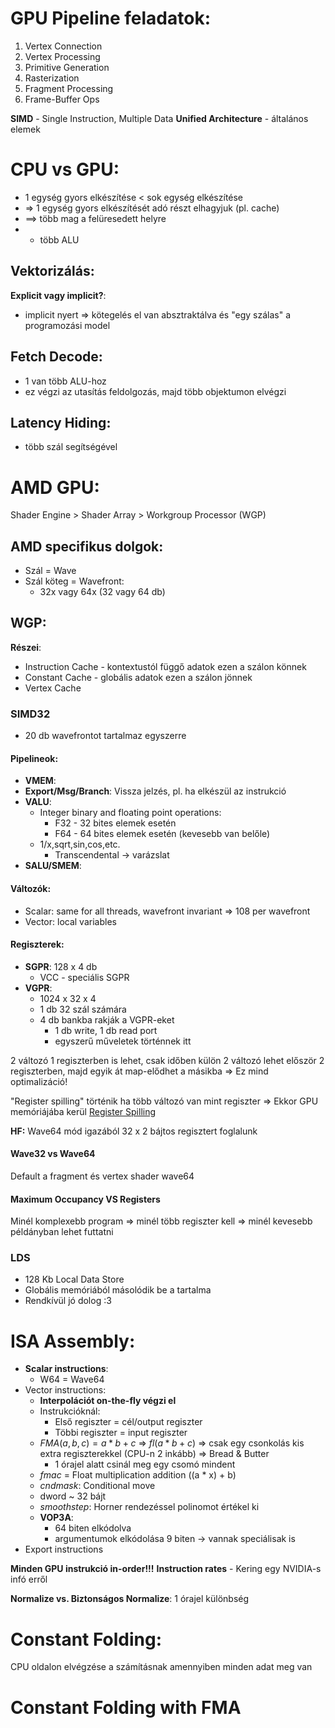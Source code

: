 # GPU Pipeline feladatok:
1. Vertex Connection
2. Vertex Processing
3. Primitive Generation
4. Rasterization
5. Fragment Processing
6. Frame-Buffer Ops

**SIMD** - Single Instruction, Multiple Data
**Unified Architecture** - általános elemek

# **CPU** vs **GPU**:
- 1 egység gyors elkészítése < sok egység elkészítése
- => 1 egység gyors elkészítését adó részt elhagyjuk (pl. cache)
- ==> több mag a felüresedett helyre
- + több ALU
## Vektorizálás:
**Explicit vagy implicit?**:
- implicit nyert => kötegelés el van absztraktálva és "egy szálas" a programozási model

## Fetch Decode:
- 1 van több ALU-hoz 
- ez végzi az utasítás feldolgozás, majd több objektumon elvégzi 

## Latency Hiding:
- több szál segítségével

# AMD GPU:
Shader Engine > Shader Array  > Workgroup Processor (WGP)

## AMD specifikus dolgok:
- Szál = Wave
- Szál köteg = Wavefront:
	- 32x vagy 64x (32 vagy 64 db)

## WGP: 
**Részei**:
- Instruction Cache - kontextustól függő adatok ezen a szálon könnek
- Constant Cache - globális adatok ezen a szálon jönnek
- Vertex Cache

### SIMD32
- 20 db wavefrontot tartalmaz egyszerre 
#### Pipelineok:
- **VMEM**:
- **Export/Msg/Branch**: Vissza jelzés, pl. ha elkészül az instrukció
- **VALU**: 
	- Integer binary and floating point operations:
		- F32 - 32 bites elemek esetén
		- F64 - 64 bites elemek esetén (kevesebb van belőle)
	- 1/x,sqrt,sin,cos,etc.
		- Transcendental -> varázslat
- **SALU/SMEM**:

#### Változók:
- Scalar: same for all threads, wavefront invariant => 108 per wavefront
- Vector: local variables
#### Regiszterek:
- **SGPR**: 128 x 4 db 
	- VCC - speciális SGPR
- **VGPR**: 
	- 1024 x 32 x 4
	- 1 db 32 szál számára
	- 4 db bankba rakják a VGPR-eket
		- 1 db write, 1 db read port
		- egyszerű műveletek történnek itt

2 változó 1 regiszterben is lehet, csak időben külön
2 változó lehet először 2 regiszterben, majd egyik át map-elődhet a másikba
=> Ez mind optimalizáció!

"Register spilling" történik ha több változó van mint regiszter 
=> Ekkor GPU memóriájába kerül
[Register Spilling](https://momentsingraphics.de/GPUPolynomialRoots.html)

**HF:** Wave64 mód igazából 32 x 2 bájtos regisztert foglalunk

#### Wave32 vs Wave64
Default a fragment és vertex shader wave64

#### Maximum Occupancy VS Registers
Minél komplexebb program => minél több regiszter kell => minél kevesebb példányban lehet futtatni

### LDS
- 128 Kb Local Data Store
- Globális memóriából másolódik be a tartalma
- Rendkívül jó dolog :3 
# ISA Assembly:
- **Scalar instructions**:
	- W64 = Wave64
- Vector instructions:
	- **Interpolációt on-the-fly végzi el**
	- Instrukcióknál:
		- Első regiszter = cél/output regiszter
		- Többi regiszter = input regiszter
	- $FMA(a,b,c) = a * b + c$  => $fl(a * b + c)$ => csak egy csonkolás kis extra regiszterekkel (CPU-n 2 inkább) => Bread & Butter
		- 1 órajel alatt csinál meg egy csomó mindent
	- *fmac* = Float multiplication addition ((a * x) + b)
	- *cndmask*: Conditional move
	- dword ~ 32 bájt 
	- *smoothstep*: Horner rendezéssel polinomot értékel ki
	- **VOP3A**:
		- 64 biten elkódolva
		- argumentumok elkódolása 9 biten -> vannak speciálisak is
- Export instructions

**Minden GPU instrukció in-order!!!**
**Instruction rates** - Kering egy NVIDIA-s infó erről 

**Normalize vs. Biztonságos Normalize**: 1 órajel különbség

# Constant Folding:
CPU oldalon elvégzése a számításnak amennyiben minden adat meg van
# Constant Folding with FMA